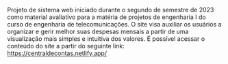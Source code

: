 Projeto de sistema web iniciado durante o segundo de semestre de 2023 como material avaliativo para a matéria de projetos de engenharia I do curso de engenharia de telecomunicações.
O site visa auxiliar os usuários a organizar e gerir melhor suas despesas mensais a partir de uma visualização mais simples e intuitiva dos valores. 
É possível acessar o conteúdo do site a partir do seguinte link: https://centraldecontas.netlify.app/
